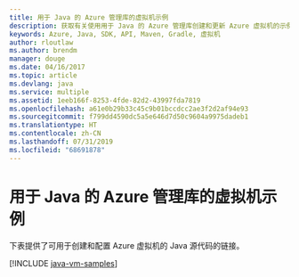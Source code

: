 ```yaml
---
title: 用于 Java 的 Azure 管理库的虚拟机示例
description: 获取有关使用用于 Java 的 Azure 管理库创建和更新 Azure 虚拟机的示例代码
keywords: Azure, Java, SDK, API, Maven, Gradle, 虚拟机
author: rloutlaw
ms.author: brendm
manager: douge
ms.date: 04/16/2017
ms.topic: article
ms.devlang: java
ms.service: multiple
ms.assetid: 1eeb166f-8253-4fde-82d2-43997fda7819
ms.openlocfilehash: a61e0b29b33c45c9b01bccdcc2ae3f2d2af94e93
ms.sourcegitcommit: f799dd4590dc5a5e646d7d50c9604a9975dadeb1
ms.translationtype: HT
ms.contentlocale: zh-CN
ms.lasthandoff: 07/31/2019
ms.locfileid: "68691878"
---
```

# <a name="azure-management-libraries-for-java-samples-for-virtual-machines"></a>用于 Java 的 Azure 管理库的虚拟机示例

下表提供了可用于创建和配置 Azure 虚拟机的 Java 源代码的链接。

[!INCLUDE [java-vm-samples](includes/java-vm-samples.md)]